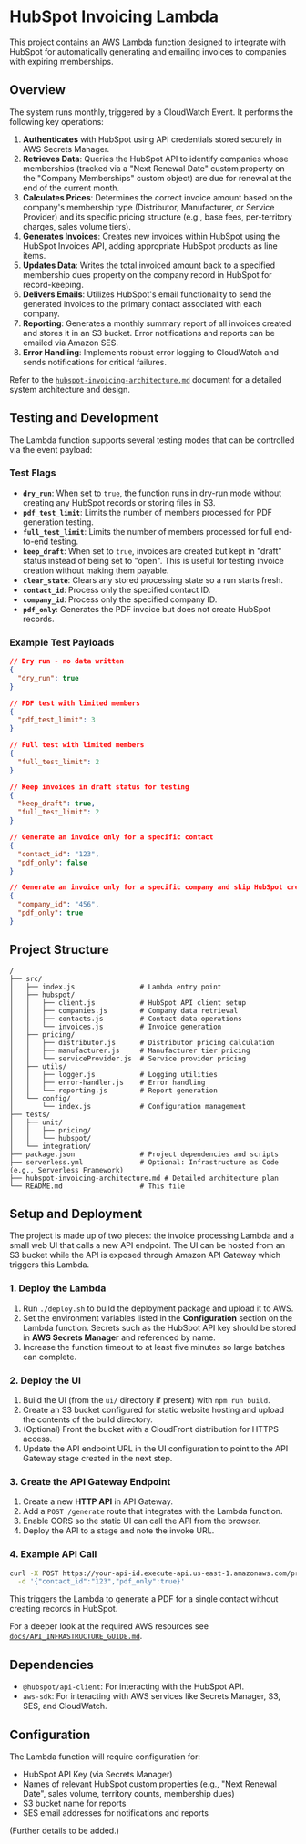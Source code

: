 # HubSpot Invoicing Lambda

This project contains an AWS Lambda function designed to integrate with HubSpot for automatically generating and emailing invoices to companies with expiring memberships.

## Overview

The system runs monthly, triggered by a CloudWatch Event. It performs the following key operations:

1.  **Authenticates** with HubSpot using API credentials stored securely in AWS Secrets Manager.
2.  **Retrieves Data**: Queries the HubSpot API to identify companies whose memberships (tracked via a "Next Renewal Date" custom property on the "Company Memberships" custom object) are due for renewal at the end of the current month.
3.  **Calculates Prices**: Determines the correct invoice amount based on the company's membership type (Distributor, Manufacturer, or Service Provider) and its specific pricing structure (e.g., base fees, per-territory charges, sales volume tiers).
4.  **Generates Invoices**: Creates new invoices within HubSpot using the HubSpot Invoices API, adding appropriate HubSpot products as line items.
5.  **Updates Data**: Writes the total invoiced amount back to a specified membership dues property on the company record in HubSpot for record-keeping.
6.  **Delivers Emails**: Utilizes HubSpot's email functionality to send the generated invoices to the primary contact associated with each company.
7.  **Reporting**: Generates a monthly summary report of all invoices created and stores it in an S3 bucket. Error notifications and reports can be emailed via Amazon SES.
8.  **Error Handling**: Implements robust error logging to CloudWatch and sends notifications for critical failures.

Refer to the [`hubspot-invoicing-architecture.md`](hubspot-invoicing-architecture.md) document for a detailed system architecture and design.

## Testing and Development

The Lambda function supports several testing modes that can be controlled via the event payload:

### Test Flags

- **`dry_run`**: When set to `true`, the function runs in dry-run mode without creating any HubSpot records or storing files in S3.
- **`pdf_test_limit`**: Limits the number of members processed for PDF generation testing.
- **`full_test_limit`**: Limits the number of members processed for full end-to-end testing.
- **`keep_draft`**: When set to `true`, invoices are created but kept in "draft" status instead of being set to "open". This is useful for testing invoice creation without making them payable.
- **`clear_state`**: Clears any stored processing state so a run starts fresh.
- **`contact_id`**: Process only the specified contact ID.
- **`company_id`**: Process only the specified company ID.
- **`pdf_only`**: Generates the PDF invoice but does not create HubSpot records.

### Example Test Payloads

```json
// Dry run - no data written
{
  "dry_run": true
}

// PDF test with limited members
{
  "pdf_test_limit": 3
}

// Full test with limited members
{
  "full_test_limit": 2
}

// Keep invoices in draft status for testing
{
  "keep_draft": true,
  "full_test_limit": 2
}

// Generate an invoice only for a specific contact
{
  "contact_id": "123",
  "pdf_only": false
}

// Generate an invoice only for a specific company and skip HubSpot creation
{
  "company_id": "456",
  "pdf_only": true
}
```

## Project Structure

```
/
├── src/
│   ├── index.js                # Lambda entry point
│   ├── hubspot/
│   │   ├── client.js           # HubSpot API client setup
│   │   ├── companies.js        # Company data retrieval
│   │   ├── contacts.js         # Contact data operations
│   │   └── invoices.js         # Invoice generation
│   ├── pricing/
│   │   ├── distributor.js      # Distributor pricing calculation
│   │   ├── manufacturer.js     # Manufacturer tier pricing
│   │   └── serviceProvider.js  # Service provider pricing
│   ├── utils/
│   │   ├── logger.js           # Logging utilities
│   │   ├── error-handler.js    # Error handling
│   │   └── reporting.js        # Report generation
│   └── config/
│       └── index.js            # Configuration management
├── tests/
│   ├── unit/
│   │   ├── pricing/
│   │   └── hubspot/
│   └── integration/
├── package.json                # Project dependencies and scripts
├── serverless.yml              # Optional: Infrastructure as Code (e.g., Serverless Framework)
├── hubspot-invoicing-architecture.md # Detailed architecture plan
└── README.md                   # This file
```

## Setup and Deployment

The project is made up of two pieces: the invoice processing Lambda and a small
web UI that calls a new API endpoint.  The UI can be hosted from an S3 bucket
while the API is exposed through Amazon API Gateway which triggers this Lambda.

### 1. Deploy the Lambda

1. Run `./deploy.sh` to build the deployment package and upload it to AWS.
2. Set the environment variables listed in the **Configuration** section on the
   Lambda function.  Secrets such as the HubSpot API key should be stored in
   **AWS Secrets Manager** and referenced by name.
3. Increase the function timeout to at least five minutes so large batches can
   complete.

### 2. Deploy the UI

1. Build the UI (from the `ui/` directory if present) with `npm run build`.
2. Create an S3 bucket configured for static website hosting and upload the
   contents of the build directory.
3. (Optional) Front the bucket with a CloudFront distribution for HTTPS access.
4. Update the API endpoint URL in the UI configuration to point to the API
   Gateway stage created in the next step.

### 3. Create the API Gateway Endpoint

1. Create a new **HTTP API** in API Gateway.
2. Add a `POST /generate` route that integrates with the Lambda function.
3. Enable CORS so the static UI can call the API from the browser.
4. Deploy the API to a stage and note the invoke URL.

### 4. Example API Call

```bash
curl -X POST https://your-api-id.execute-api.us-east-1.amazonaws.com/prod/generate \
  -d '{"contact_id":"123","pdf_only":true}'
```

This triggers the Lambda to generate a PDF for a single contact without creating
records in HubSpot.

For a deeper look at the required AWS resources see
[`docs/API_INFRASTRUCTURE_GUIDE.md`](docs/API_INFRASTRUCTURE_GUIDE.md).

## Dependencies

-   `@hubspot/api-client`: For interacting with the HubSpot API.
-   `aws-sdk`: For interacting with AWS services like Secrets Manager, S3, SES, and CloudWatch.

## Configuration

The Lambda function will require configuration for:
-   HubSpot API Key (via Secrets Manager)
-   Names of relevant HubSpot custom properties (e.g., "Next Renewal Date", sales volume, territory counts, membership dues)
-   S3 bucket name for reports
-   SES email addresses for notifications and reports

(Further details to be added.)